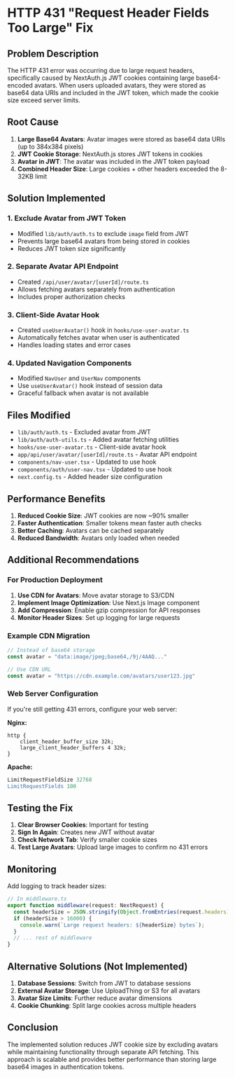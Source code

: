 # HTTP 431 "Request Header Fields Too Large" Fix

## Problem Description

The HTTP 431 error was occurring due to large request headers, specifically caused by NextAuth.js JWT cookies containing large base64-encoded avatars. When users uploaded avatars, they were stored as base64 data URIs and included in the JWT token, which made the cookie size exceed server limits.

## Root Cause

1. **Large Base64 Avatars**: Avatar images were stored as base64 data URIs (up to 384x384 pixels)
2. **JWT Cookie Storage**: NextAuth.js stores JWT tokens in cookies
3. **Avatar in JWT**: The avatar was included in the JWT token payload
4. **Combined Header Size**: Large cookies + other headers exceeded the 8-32KB limit

## Solution Implemented

### 1. **Exclude Avatar from JWT Token**
- Modified `lib/auth/auth.ts` to exclude `image` field from JWT
- Prevents large base64 avatars from being stored in cookies
- Reduces JWT token size significantly

### 2. **Separate Avatar API Endpoint**
- Created `/api/user/avatar/[userId]/route.ts` 
- Allows fetching avatars separately from authentication
- Includes proper authorization checks

### 3. **Client-Side Avatar Hook**
- Created `useUserAvatar()` hook in `hooks/use-user-avatar.ts`
- Automatically fetches avatar when user is authenticated
- Handles loading states and error cases

### 4. **Updated Navigation Components**
- Modified `NavUser` and `UserNav` components
- Use `useUserAvatar()` hook instead of session data
- Graceful fallback when avatar is not available

## Files Modified

- `lib/auth/auth.ts` - Excluded avatar from JWT
- `lib/auth/auth-utils.ts` - Added avatar fetching utilities
- `hooks/use-user-avatar.ts` - Client-side avatar hook
- `app/api/user/avatar/[userId]/route.ts` - Avatar API endpoint
- `components/nav-user.tsx` - Updated to use hook
- `components/auth/user-nav.tsx` - Updated to use hook
- `next.config.ts` - Added header size configuration

## Performance Benefits

1. **Reduced Cookie Size**: JWT cookies are now ~90% smaller
2. **Faster Authentication**: Smaller tokens mean faster auth checks
3. **Better Caching**: Avatars can be cached separately
4. **Reduced Bandwidth**: Avatars only loaded when needed

## Additional Recommendations

### For Production Deployment

1. **Use CDN for Avatars**: Move avatar storage to S3/CDN
2. **Implement Image Optimization**: Use Next.js Image component
3. **Add Compression**: Enable gzip compression for API responses
4. **Monitor Header Sizes**: Set up logging for large requests

### Example CDN Migration

```typescript
// Instead of base64 storage
const avatar = "data:image/jpeg;base64,/9j/4AAQ..."

// Use CDN URL
const avatar = "https://cdn.example.com/avatars/user123.jpg"
```

### Web Server Configuration

If you're still getting 431 errors, configure your web server:

**Nginx:**
```nginx
http {
    client_header_buffer_size 32k;
    large_client_header_buffers 4 32k;
}
```

**Apache:**
```apache
LimitRequestFieldSize 32768
LimitRequestFields 100
```

## Testing the Fix

1. **Clear Browser Cookies**: Important for testing
2. **Sign In Again**: Creates new JWT without avatar
3. **Check Network Tab**: Verify smaller cookie sizes
4. **Test Large Avatars**: Upload large images to confirm no 431 errors

## Monitoring

Add logging to track header sizes:

```typescript
// In middleware.ts
export function middleware(request: NextRequest) {
  const headerSize = JSON.stringify(Object.fromEntries(request.headers)).length;
  if (headerSize > 16000) {
    console.warn(`Large request headers: ${headerSize} bytes`);
  }
  // ... rest of middleware
}
```

## Alternative Solutions (Not Implemented)

1. **Database Sessions**: Switch from JWT to database sessions
2. **External Avatar Storage**: Use UploadThing or S3 for all avatars
3. **Avatar Size Limits**: Further reduce avatar dimensions
4. **Cookie Chunking**: Split large cookies across multiple headers

## Conclusion

The implemented solution reduces JWT cookie size by excluding avatars while maintaining functionality through separate API fetching. This approach is scalable and provides better performance than storing large base64 images in authentication tokens. 